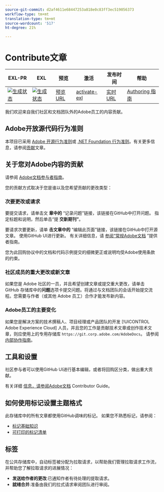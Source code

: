 ```yaml
---
source-git-commit: d2af4611e68447253a818e0c83ff3ec519056373
workflow-type: tm+mt
translation-type: tm+mt
source-wordcount: '517'
ht-degree: 21%

---
```

# Contribute文章

| EXL-PR | EXL | 预览 | 激活 | 发布时间 | 帮助 |
|--- |--- |--- |--- |--- |--- |
| [![生成状态](https://docs.ci.corp.adobe.com/view/exl-pr/job/aem-forms-automated-conversion-service.en_pr-exl/badge/icon)](https://docs.ci.corp.adobe.com/view/exl-pr/job/aem-forms-automated-conversion-service.en_pr-exl/lastBuild/) | [![生成状态](https://docs.ci.corp.adobe.com/view/exl-pr/job/aem-forms-automated-conversion-service.en_exl/lastBuild/badge/icon)](https://docs.ci.corp.adobe.com/view/exl-pr/job/aem-forms-automated-conversion-service.en_exl/lastBuild/lastBuild) | [预览URL](https://experienceleague.corp.adobe.com/docs/aem-forms-automated-conversion-service/using/introduction.html?lang=en) | [activate-exl](https://docs.ci.corp.adobe.com/job/activate-exl/build/) | [实时URL](https://experienceleague.adobe.com/docs/aem-forms-automated-conversion-service/using/introduction.html?lang=en) | [Authoring 指南](https://experienceleague.adobe.com/docs/authoring-guide-exl/using/home.html?lang=en) |

我们欢迎来自我们社区和文档团队外的Adobe员工的内容贡献。

## Adobe开放源代码行为准则

本项目已采用 [Adobe 开源行为准则](code-of-conduct.md)或 [.NET Foundation 行为准则](https://dotnetfoundation.org/code-of-conduct)。有关更多信息，请参阅[贡献](contributing.md)文章。

## 关于您对Adobe内容的贡献

请参阅 [Adobe文档参与者指南](https://docs.adobe.com/help/en/contributor/contributor-guide/introduction.html)。

您的贡献方式取决于您是谁以及您希望贡献的更改类型：

### 次要更改或请求

要提交请求，请单击文 **章中的** “记录问题”链接，该链接在GitHub中打开问题。 指定标题和说明，然后单击“提 **交新期刊”**。

要请求次要更新，请单 **击文章中的** “编辑此页面”链接，该链接在GitHub中打开源文章。 使用GitHub UI进行更新。 有关详细信息，请 [参阅“常规Adobe文档](https://docs.adobe.com/help/en/contributor/contributor-guide/introduction.html) ”提供者指南。

您为此回购协议中的文档和代码示例提交的细微更正或说明均受Adobe使用条款的约束。

### 社区成员的重大更改或新文章

如果您是 Adobe 社区的一员，并且希望创建文章或提交重大更改，请单击 GitHub 存储库中的&#x200B;**问题**&#x200B;选项卡提交问题。将通过与文档团队的会话开始提交流程。您需要与作者（或其他 Adobe 员工）合作才能发布新内容。

<!--
If you submit a pull request with significant changes to documentation and code examples, you'll see a message in the pull request asking you to submit an online contribution license agreement (CLA). You must complete the online form before we can review your pull request.
-->

### Adobe员工的主要变化

如果您是解决方案的技术撰稿人、项目经理或产品团队的开发 [!UICONTROL Adobe Experience Cloud] 人员，并且您的工作是贡献技术文章或创作技术文章，则应使用上的专用存储库 `https://git.corp.adobe.com/AdobeDocs`。 请参阅 [内部协作指南](https://docs.adobe.com/content/help/en/collaborative-doc-instructions/collaboration-guide/home.html)。

<!--Employees from other parts of the Adobe world should use the public repo for minor updates.-->

## 工具和设置

社区参与者可以使用GitHub UI进行基本编辑，或者将回购区分类，做出重大贡献。

有关详细 [信息，请参阅Adobe文档](https://docs.adobe.com/help/en/contributor/contributor-guide/introduction.html) Contributor Guide。

## 如何使用标记设置主题格式

此存储库中的所有文章都使用GitHub调味的标记。 如果您不熟悉标记，请参阅：

* [标记基础知识](https://help.github.com/articles/getting-started-with-writing-and-formatting-on-github/)
* [可打印的标记清单](https://guides.github.com/pdfs/markdown-cheatsheet-online.pdf)

## 标签

在公共存储库中，自动标签被分配为拉取请求，以帮助我们管理拉取请求工作流，并帮助您了解拉取请求的进展情况：

* **发送给作者的更改**:已通知作者有待处理的提取请求。
* **就绪合并**:准备由我们的拉式请求审阅团队进行审阅。
